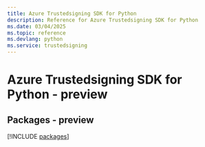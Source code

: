 ```yaml
---
title: Azure Trustedsigning SDK for Python
description: Reference for Azure Trustedsigning SDK for Python
ms.date: 03/04/2025
ms.topic: reference
ms.devlang: python
ms.service: trustedsigning
---
```

# Azure Trustedsigning SDK for Python - preview
## Packages - preview
[!INCLUDE [packages](trustedsigning-index.md)]